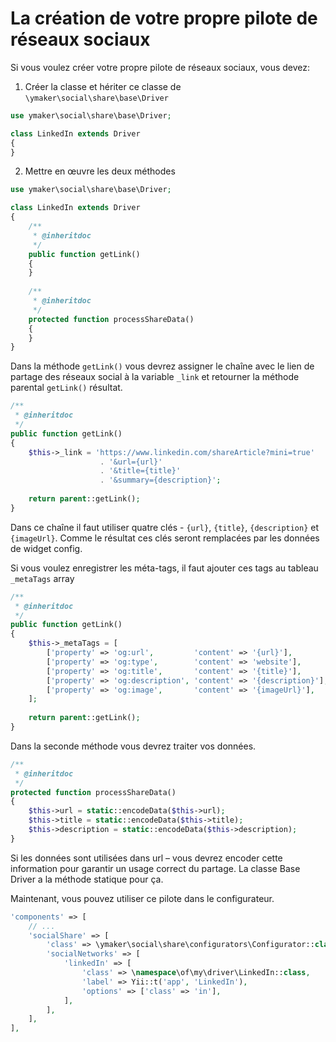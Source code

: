 La création de votre propre pilote de réseaux sociaux
=====================================================

Si vous voulez créer votre propre pilote de réseaux sociaux, vous devez:

1. Créer la classe et hériter ce classe de `\ymaker\social\share\base\Driver`

```php
use ymaker\social\share\base\Driver;

class LinkedIn extends Driver
{
}
```

2. Mettre en œuvre les deux méthodes

```php
use ymaker\social\share\base\Driver;

class LinkedIn extends Driver
{
    /**
     * @inheritdoc
     */
    public function getLink()
    {
    }
    
    /**
     * @inheritdoc
     */
    protected function processShareData()
    {
    }
}
```

Dans la méthode `getLink()` vous devrez assigner le chaîne avec le lien de partage des réseaux social à la
variable `_link` et retourner la méthode parental `getLink()` résultat.

```php
/**
 * @inheritdoc
 */
public function getLink()
{
    $this->_link = 'https://www.linkedin.com/shareArticle?mini=true'
                    . '&url={url}'
                    . '&title={title}'
                    . '&summary={description}';
                    
    return parent::getLink();
}
```

Dans ce chaîne il faut utiliser quatre clés - `{url}`, `{title}`, `{description}` et `{imageUrl}`.
Comme le résultat ces clés seront remplacées par les données de widget config.

Si vous voulez enregistrer les méta-tags, il faut ajouter ces tags au tableau `_metaTags` array

```php
/**
 * @inheritdoc
 */
public function getLink()
{
    $this->_metaTags = [
        ['property' => 'og:url',         'content' => '{url}'],
        ['property' => 'og:type',        'content' => 'website'],
        ['property' => 'og:title',       'content' => '{title}'],
        ['property' => 'og:description', 'content' => '{description}'],
        ['property' => 'og:image',       'content' => '{imageUrl}'],
    ];
                    
    return parent::getLink();
}
```

Dans la seconde méthode vous devrez traiter vos données.

```php
/**
 * @inheritdoc
 */
protected function processShareData()
{
    $this->url = static::encodeData($this->url);
    $this->title = static::encodeData($this->title);
    $this->description = static::encodeData($this->description);
}
```

Si les données sont utilisées dans url – vous devrez encoder cette information pour garantir un usage correct du partage.
La classe Base Driver a la méthode statique pour ça.

Maintenant, vous pouvez utiliser ce pilote dans le configurateur.

```php
'components' => [
    // ...
    'socialShare' => [
        'class' => \ymaker\social\share\configurators\Configurator::class,
        'socialNetworks' => [
            'linkedIn' => [
                'class' => \namespace\of\my\driver\LinkedIn::class,
                'label' => Yii::t('app', 'LinkedIn'),
                'options' => ['class' => 'in'],
            ],
        ],
    ],
],
```